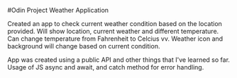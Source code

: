 #Odin Project Weather Application

Created an app to check current weather condition based on the location provided. Will show location, current weather and different temperature. Can change temperature from Fahrenheit to Celcius vv. Weather icon and background will change based on current condition.

App was created using a public API and other things that I've learned so far. Usage of JS async and await, and catch method for error handling.
